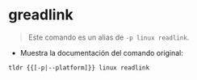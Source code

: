 # greadlink

> Este comando es un alias de `-p linux readlink`.

- Muestra la documentación del comando original:

`tldr {{[-p|--platform]}} linux readlink`
